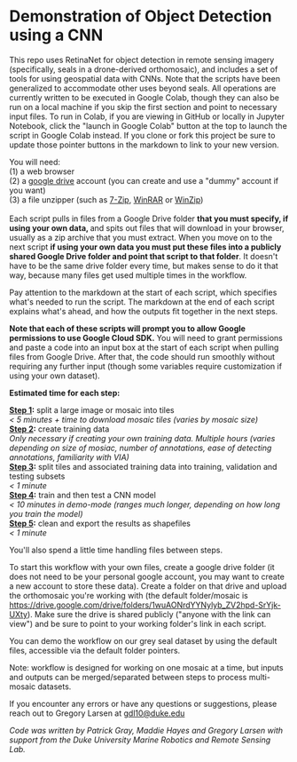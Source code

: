 # Demonstration of Object Detection using a CNN

This repo uses RetinaNet for object detection in remote sensing imagery (specifically, seals in a drone-derived orthomosaic), and includes a set of tools for using geospatial data with CNNs. Note that the scripts have been generalized to accommodate other uses beyond seals. All operations are currently written to be executed in Google Colab, though they can also be run on a local machine if you skip the first section and point to necessary input files. To run in Colab, if you are viewing in GitHub or locally in Jupyter Notebook, click the "launch in Google Colab" button at the top to launch the script in Google Colab instead. If you clone or fork this project be sure to update those pointer buttons in the markdown to link to your new version.

You will need: \
(1) a web browser \
(2) a [google drive](https://www.google.com/intl/en/drive/) account (you can create and use a "dummy" account if you want) \
(3) a file unzipper (such as [7-Zip](https://www.7-zip.org/), [WinRAR](https://www.win-rar.com/) or [WinZip](https://www.winzip.com/)) \
\
Each script pulls in files from a Google Drive folder <b> that you must specify, if using your own data, </b> and spits out files that will download in your browser, usually as a zip archive that you must extract. When you move on to the next script <b> if using your own data you must put these files into a publicly shared Google Drive folder and point that script to that folder</b>. It doesn't have to be the same drive folder every time, but makes sense to do it that way, because many files get used multiple times in the workflow.

Pay attention to the markdown at the start of each script, which specifies what's needed to run the script. The markdown at the end of each script explains what's ahead, and how the outputs fit together in the next steps.

<b>Note that each of these scripts will prompt you to allow Google permissions to use Google Cloud SDK.</b>  You will need to grant permissions and paste a code into an input box at the start of each script when pulling files from Google Drive. After that, the code should run smoothly without requiring any further input (though some variables require customization if using your own dataset).

<b>Estimated time for each step:</b>

<b>[Step 1](https://colab.research.google.com/github/gl7176/GreySealCNN/blob/master/1_orthomosaic_to_tiles.ipynb):</b> split a large image or mosaic into tiles \
  <i>< 5 minutes + time to download mosaic tiles (varies by mosaic size)</i> \
<b>[Step 2](https://colab.research.google.com/github/gl7176/GreySealCNN/blob/master/2_VIA_annotations.ipynb):</b> create training data \
  <i>Only necessary if creating your own training data. Multiple hours (varies depending on size of mosiac, number of annotations, ease of detecting annotations, familiarity with VIA)</i> \
<b>[Step 3](https://colab.research.google.com/github/gl7176/GreySealCNN/blob/master/3_VIA_to_RetinaNet_subsetted.ipynb):</b> split tiles and associated training data into training, validation and testing subsets \
  <i>< 1 minute</i> \
<b>[Step 4](https://colab.research.google.com/github/gl7176/GreySealCNN/blob/master/4_CNN_setup_training_testing.ipynb):</b> train and then test a CNN model \
  <i>< 10 minutes in demo-mode (ranges much longer, depending on how long you train the model)</i> \
<b>[Step 5](https://colab.research.google.com/github/gl7176/GreySealCNN/blob/master/5_export_outputs.ipynb):</b> clean and export the results as shapefiles \
  <i>< 1 minute</i> 

You'll also spend a little time handling files between steps.

To start this workflow with your own files, create a google drive folder (it does not need to be your personal google account, you may want to create a new account to store these data). Create a folder on that drive and upload the orthomosaic you're working with (the default folder/mosaic is https://drive.google.com/drive/folders/1wuAONrdYYNylyb_ZV2hpd-SrYjk-UXty). Make sure the drive is shared publicly ("anyone with the link can view") and be sure to point to your working folder's link in each script.

You can demo the workflow on our grey seal dataset by using the default files, accessible via the default folder pointers.

Note: workflow is designed for working on one mosaic at a time, but inputs and outputs can be merged/separated between steps to process multi-mosaic datasets.

If you encounter any errors or have any questions or suggestions, please reach out to Gregory Larsen at gdl10@duke.edu

_Code was written by Patrick Gray, Maddie Hayes and Gregory Larsen with support from the Duke University Marine Robotics and Remote Sensing Lab._
